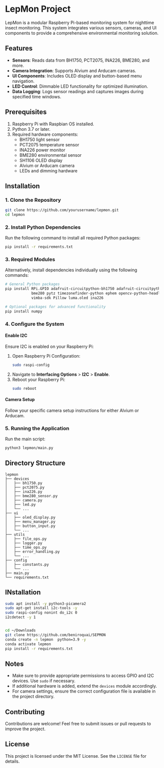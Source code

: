 # LepMon Project

LepMon is a modular Raspberry Pi-based monitoring system for nighttime insect monitoring. This system integrates various sensors, cameras, and UI components to provide a comprehensive environmental monitoring solution.

## Features

- **Sensors**: Reads data from BH1750, PCT2075, INA226, BME280, and more.
- **Camera Integration**: Supports Alvium and Arducam cameras.
- **UI Components**: Includes OLED display and button-based menu navigation.
- **LED Control**: Dimmable LED functionality for optimized illumination.
- **Data Logging**: Logs sensor readings and captures images during specified time windows.

## Prerequisites

1. Raspberry Pi with Raspbian OS installed.
2. Python 3.7 or later.
3. Required hardware components:
   - BH1750 light sensor
   - PCT2075 temperature sensor
   - INA226 power monitor
   - BME280 environmental sensor
   - SH1106 OLED display
   - Alvium or Arducam camera
   - LEDs and dimming hardware

## Installation

### 1. Clone the Repository

```bash
git clone https://github.com/yourusername/lepmon.git
cd lepmon
```

### 2. Install Python Dependencies

Run the following command to install all required Python packages:

```bash
pip install -r requirements.txt
```

### 3. Required Modules

Alternatively, install dependencies individually using the following commands:

```bash
# General Python packages
pip install RPi.GPIO adafruit-circuitpython-bh1750 adafruit-circuitpython-pct2075 smbus2 \
            bme280 pytz timezonefinder-python ephem opencv-python-headless \
            vimba-sdk Pillow luma.oled ina226

# Optional packages for advanced functionality
pip install numpy
```

### 4. Configure the System

#### Enable I2C

Ensure I2C is enabled on your Raspberry Pi:

1. Open Raspberry Pi Configuration:
   ```bash
   sudo raspi-config
   ```
2. Navigate to **Interfacing Options** > **I2C** > **Enable**.
3. Reboot your Raspberry Pi:
   ```bash
   sudo reboot
   ```

#### Camera Setup

Follow your specific camera setup instructions for either Alvium or Arducam.

### 5. Running the Application

Run the main script:

```bash
python3 lepmon/main.py
```

## Directory Structure

```
lepmon
├── devices
│   ├── bh1750.py
│   ├── pct2075.py
│   ├── ina226.py
│   ├── bme280_sensor.py
│   ├── camera.py
│   ├── led.py
│   └── ...
├── ui
│   ├── oled_display.py
│   ├── menu_manager.py
│   ├── button_input.py
│   └── ...
├── utils
│   ├── file_ops.py
│   ├── logger.py
│   ├── time_ops.py
│   ├── error_handling.py
│   └── ...
├── config
│   ├── constants.py
│   └── ...
├── main.py
└── requirements.txt
```

## INstallation 

```bash
sudo apt install -y python3-picamera2
sudo apt-get install i2c-tools -y
sudo raspi-config nonint do_i2c 0
i2cdetect -y 1


cd ~/Downloads
git clone https://github.com/beniroquai/SEPMON
conda create -n lepmon  python=3.9 -y
conda activate lepmon
pip install -r requirements.txt
```

## Notes

- Make sure to provide appropriate permissions to access GPIO and I2C devices. Use `sudo` if necessary.
- If additional hardware is added, extend the `devices` module accordingly.
- For camera settings, ensure the correct configuration file is available in the project directory.

## Contributing

Contributions are welcome! Feel free to submit issues or pull requests to improve the project.

## License

This project is licensed under the MIT License. See the `LICENSE` file for details.
